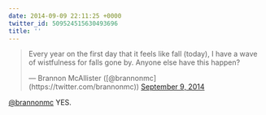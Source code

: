 ```yaml
---
date: 2014-09-09 22:11:25 +0000
twitter_id: 509524515630493696
title: ''
---
```


<blockquote class="twitter-tweet"><p lang="en" dir="ltr">Every year on the first day that it feels like fall (today), I have a wave of wistfulness for falls gone by. Anyone else have this happen?</p>&mdash; Brannon McAllister ([@brannonmc](https://twitter.com/brannonmc)) <a href="https://twitter.com/brannonmc/status/509484477954154496?ref_src=twsrc%5Etfw">September 9, 2014</a></blockquote>
<script async src="https://platform.twitter.com/widgets.js" charset="utf-8"></script>

[@brannonmc](https://twitter.com/brannonmc) YES.
